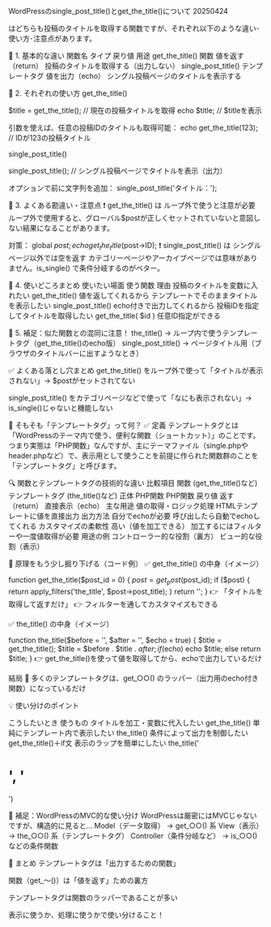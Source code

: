 WordPressのsingle_post_title()とget_the_title()について 20250424


はどちらも投稿のタイトルを取得する関数ですが、それぞれ以下のような違い･使い方･注意点があります。

🔹 1. 基本的な違い
関数名	                    タイプ	                    戻り値	                        用途
get_the_title()	            関数	                   値を返す（return）	        投稿のタイトルを取得する（出力しない）
single_post_title()	        テンプレートタグ	        値を出力（echo）	         シングル投稿ページのタイトルを表示する


🔹 2. それぞれの使い方
get_the_title()

$title = get_the_title(); // 現在の投稿タイトルを取得
echo $title; // $titleを表示 

引数を使えば、任意の投稿IDのタイトルも取得可能：
echo get_the_title(123); // IDが123の投稿タイトル


single_post_title()

single_post_title(); // シングル投稿ページでタイトルを表示（出力）

オプションで前に文字列を追加：
single_post_title('タイトル：');


🔹 3. よくある勘違い・注意点
❗ get_the_title() は ループ外で使うと注意が必要
ループ外で使用すると、グローバル$postが正しくセットされていないと意図しない結果になることがあります。

対策：
global $post;
echo get_the_title($post->ID);
❗ single_post_title() は シングルページ以外では空を返す
カテゴリーページやアーカイブページでは意味がありません。is_single() で条件分岐するのがベター。

🔹 4. 使いどころまとめ
使いたい場面	                                        使う関数                    	理由
投稿のタイトルを変数に入れたい	                          get_the_title()	            値を返してくれるから
テンプレートでそのままタイトルを表示したい	               single_post_title()	         echo付きで出力してくれるから
投稿IDを指定してタイトルを取得したい	                  get_the_title( $id )	        任意ID指定ができる

🔹 5. 補足：似た関数との混同に注意！
the_title() → ループ内で使うテンプレートタグ（get_the_title()のecho版）
single_post_title() → ページタイトル用（ブラウザのタイトルバーに出すようなとき）

✅ よくある落とし穴まとめ
get_the_title() をループ外で使って「タイトルが表示されない」→ $postがセットされてない

single_post_title() をカテゴリページなどで使って「なにも表示されない」→ is_single()じゃないと機能しない



🔹 そもそも「テンプレートタグ」って何？
✅ 定義
テンプレートタグとは「WordPressのテーマ内で使う、便利な関数（ショートカット）」のことです。
つまり実態は「PHP関数」なんですが、主にテーマファイル（single.phpやheader.phpなど）で、表示用として使うことを前提に作られた関数群のことを「テンプレートタグ」と呼びます。

🔍 関数とテンプレートタグの技術的な違い
比較項目	                    関数 (get_the_title()など)	                 テンプレートタグ (the_title()など)
正体	                        PHP関数	                                    PHP関数
戻り値	                        返す（return）	                             直接表示（echo）
主な用途	                    値の取得・ロジック処理	                      HTMLテンプレートに値を直接出力
出力方法	                    自分でechoが必要	                         呼び出したら自動でechoしてくれる
カスタマイズの柔軟性	         高い（値を加工できる）	                       加工するにはフィルターや一度値取得が必要
用途の例	                    コントローラー的な役割（裏方）                ビュー的な役割（表示）

🔧 原理をもう少し掘り下げる（コード例）
✅ get_the_title() の中身（イメージ）

function get_the_title($post_id = 0) {
    $post = get_post($post_id);
    if ($post) {
        return apply_filters('the_title', $post->post_title);
    }
    return '';
}
👉 「タイトルを取得して返すだけ」
👉 フィルターを通してカスタマイズもできる

✅ the_title() の中身（イメージ）

function the_title($before = '', $after = '', $echo = true) {
    $title = get_the_title();
    $title = $before . $title . $after;
    if ($echo)
        echo $title;
    else
        return $title;
}
👉 get_the_title()を使って値を取得してから、echoで出力しているだけ

結局 🔁 多くのテンプレートタグは、get_○○() のラッパー（出力用のecho付き関数）になっているだけ

💡 使い分けのポイント

こうしたいとき	                            使うもの
タイトルを加工・変数に代入したい	        get_the_title()
単純にテンプレート内で表示したい	        the_title()
条件によって出力を制御したい	            get_the_title()＋if文
表示のラップを簡単にしたい	                the_title('<h1>', '</h1>')

🧠 補足：WordPressのMVC的な使い分け
WordPressは厳密にはMVCじゃないですが、構造的に見ると…
Model（データ取得） → get_○○() 系
View（表示） → the_○○() 系（テンプレートタグ）
Controller（条件分岐など） → is_○○() などの条件関数


📝 まとめ
テンプレートタグは「出力するための関数」

関数（get_～()）は「値を返す」ための裏方

テンプレートタグは関数のラッパーであることが多い

表示に使うか、処理に使うかで使い分けること！